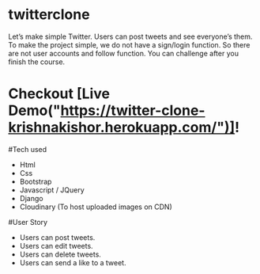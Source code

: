 # twitterclone
Let’s make simple Twitter. Users can post tweets and see everyone’s them.
To make the project simple, we do not have a sign/login function.
So there are not user accounts and follow function. You can challenge after you finish the course.

# Checkout [Live Demo("https://twitter-clone-krishnakishor.herokuapp.com/")]!

#Tech used

* Html
* Css
* Bootstrap
* Javascript / JQuery
* Django
* Cloudinary (To host uploaded images on CDN)

#User Story

* Users can post tweets.
* Users can edit tweets.
* Users can delete tweets.
* Users can send a like to a tweet.
